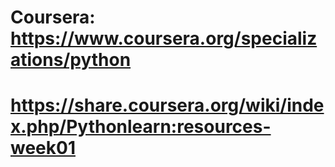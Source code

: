 # Coursera: https://www.coursera.org/specializations/python
# https://share.coursera.org/wiki/index.php/Pythonlearn:resources-week01
